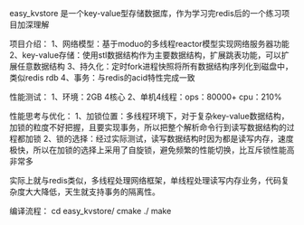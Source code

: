 easy_kvstore 是一个key-value型存储数据库，作为学习完redis后的一个练习项目加深理解

项目介绍：
1、网络模型：基于moduo的多线程reactor模型实现网络服务器功能
2、key-value存储：使用stl数据结构作为主要数据结构，扩展跳表功能，可以扩展任意数据结构
3、持久化：定时fork进程快照将所有数据结构序列化到磁盘中，类似redis rdb
4、事务：与redis的acid特性完成一致

性能测试：
1、环境：2GB 4核心
2、单机4线程：ops：80000+  cpu：210%

性能思考与优化：
1、加锁位置：多线程环境下，对于复杂key-value数据结构，加锁的粒度不好把握，且要实现事务，所以把整个解析命令行到读写数据结构的过程都加锁
2、锁的选择：经过实际测试，读写数据结构时因为都是读写内存，速度极快，所以在加锁的选择上采用了自旋锁，避免频繁的性能切换，比互斥锁性能高非常多

实际上就与redis类似，多线程处理网络框架，单线程处理读写内存业务，代码复杂度大大降低，天生就支持事务的隔离性。

编译流程：
cd easy_kvstore/
cmake ./
make

